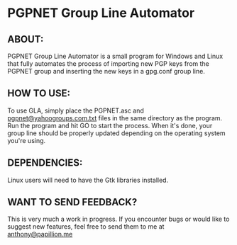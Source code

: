 PGPNET Group Line Automator
===========================

ABOUT:
------

PGPNET Group Line Automator is a small program for Windows and Linux that fully automates the process of importing new PGP keys from the PGPNET group and inserting the new keys in a gpg.conf group line. 

HOW TO USE:
-----------

To use GLA, simply place the PGPNET.asc and pgpnet@yahoogroups.com.txt files in the same directory as the program. Run the program and hit GO to start the process. When it's done, your group line should be properly updated depending on the operating system you're using.

DEPENDENCIES:
-------------

Linux users will need to have the Gtk libraries installed. 

WANT TO SEND FEEDBACK?
----------------------

This is very much a work in progress. If you encounter bugs or would like to suggest new features, feel free to send them to me at anthony@papillion.me
